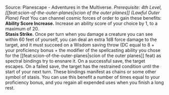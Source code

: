 Source: Planescape - Adventures in the Multiverse.
*Prerequisite: 4th Level, [[feat:scion-of-the-outer-planes|scion of the outer planes]] (Lawful Outer Plane) Feat*
You can channel cosmic forces of order to gain these benefits:
**Ability Score Increase.** Increase an ability score of your choice by 1, to a maximum of 20.  
**Stasis Strike.** Once per turn when you damage a creature you can see within 60 feet of yourself, you can deal an extra 1d8 force damage to the target, and it must succeed on a Wisdom saving throw (DC equal to 8 + your proficiency bonus + the modifier of the spellcasting ability you chose for the [[feat:scion-of-the-outer-planes|scion of the outer planes]] feat) as spectral bindings try to ensnare it. On a successful save, the target escapes. On a failed save, the target has the restrained condition until the start of your next turn. These bindings manifest as chains or some other symbol of stasis. You can use this benefit a number of times equal to your proficiency bonus, and you regain all expended uses when you finish a long rest.
